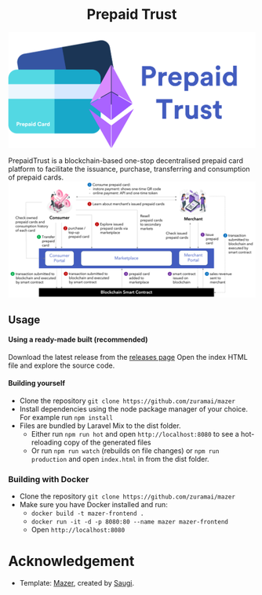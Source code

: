 <h1 align="center">Prepaid Trust</h1>

![PrepaidTrust Logo](https://github.com/songyuew/PrepaidTrust/blob/Keff-4/src/assets/images/logo/logo_light.png)

PrepaidTrust is a blockchain-based one-stop decentralised prepaid card platform to facilitate the issuance, purchase, transferring and consumption of prepaid cards.![process.png](https://github.com/songyuew/PrepaidTrust/blob/Keff-4/process.png)


## Usage
#### Using a ready-made built (recommended)
Download the latest release from the [releases page](https://github.com/zuramai/mazer/releases "releases page")
Open the index HTML file and explore the source code.
#### Building yourself
- Clone the repository `git clone https://github.com/zuramai/mazer`
- Install dependencies using the node package manager of your choice. For example run `npm install` 
- Files are bundled by Laravel Mix to the dist folder.
    - Either run `npm run hot` and open `http://localhost:8080` to see a hot-reloading copy of the generated files
    - Or run `npm run watch`  (rebuilds on file changes) or `npm run production` and open `index.html` in from the dist folder.

### Building with Docker
- Clone the repository `git clone https://github.com/zuramai/mazer`
- Make sure you have Docker installed and run:
    - `docker build -t mazer-frontend .`
    - `docker run -it -d -p 8080:80 --name mazer mazer-frontend`
    - Open `http://localhost:8080`

# Acknowledgement

- Template: [Mazer](https://github.com/zuramai/mazer), created by <a href="https://saugi.me">Saugi</a>.
